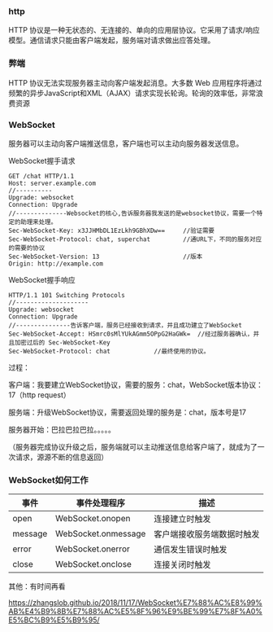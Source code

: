 ### http

HTTP 协议是一种无状态的、无连接的、单向的应用层协议。它采用了请求/响应模型。通信请求只能由客户端发起，服务端对请求做出应答处理。

### 弊端

HTTP 协议无法实现服务器主动向客户端发起消息。大多数 Web 应用程序将通过频繁的异步JavaScript和XML（AJAX）请求实现长轮询。轮询的效率低，非常浪费资源

### WebSocket

服务器可以主动向客户端推送信息，客户端也可以主动向服务器发送信息。

WebSocket握手请求

```
GET /chat HTTP/1.1
Host: server.example.com
//----------
Upgrade: websocket
Connection: Upgrade
//--------------Websocket的核心,告诉服务器我发送的是websocket协议，需要一个特定的助理来处理。
Sec-WebSocket-Key: x3JJHMbDL1EzLkh9GBhXDw==		//验证需要
Sec-WebSocket-Protocol: chat, superchat			//通URL下，不同的服务对应的需要的协议
Sec-WebSocket-Version: 13						//版本
Origin: http://example.com
```

WebSocket握手响应

```
HTTP/1.1 101 Switching Protocols
//--------------------
Upgrade: websocket
Connection: Upgrade
//---------------告诉客户端，服务已经接收到请求，并且成功建立了WebSocket
Sec-WebSocket-Accept: HSmrc0sMlYUkAGmm5OPpG2HaGWk=	//经过服务器确认，并且加密过后的 Sec-WebSocket-Key
Sec-WebSocket-Protocol: chat			//最终使用的协议。
```



过程：

客户端：我要建立WebSocket协议，需要的服务：chat，WebSocket版本协议：17（http request）

服务端：升级WebSocket协议，需要返回处理的服务是：chat，版本号是17

服务器开始：巴拉巴拉巴拉。。。。。

（服务器完成协议升级之后，服务端就可以主动推送信息给客户端了，就成为了一次请求，源源不断的信息返回）

### WebSocket如何工作

| 事件    | 事件处理程序        | 描述                       |
| ------- | ------------------- | -------------------------- |
| open    | WebSocket.onopen    | 连接建立时触发             |
| message | WebSocket.onmessage | 客户端接收服务端数据时触发 |
| error   | WebSocket.onerror   | 通信发生错误时触发         |
| close   | WebSocket.onclose   | 连接关闭时触发             |

其他：有时间再看

https://zhangslob.github.io/2018/11/17/WebSocket%E7%88%AC%E8%99%AB%E4%B9%8B%E7%88%AC%E5%8F%96%E9%BE%99%E7%8F%A0%E5%BC%B9%E5%B9%95/